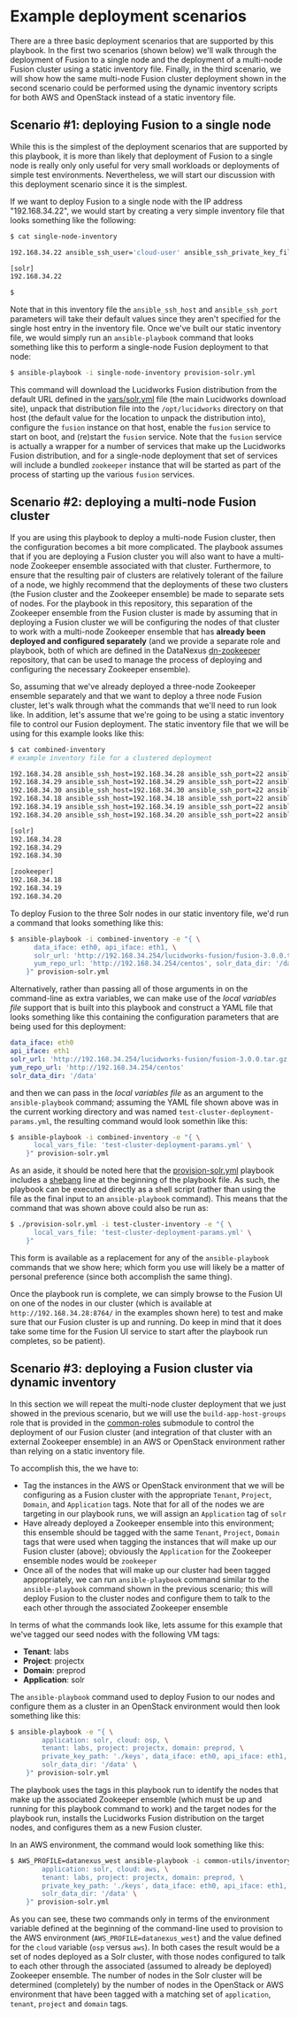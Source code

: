 # Example deployment scenarios

There are a three basic deployment scenarios that are supported by this playbook. In the first two scenarios (shown below) we'll walk through the deployment of Fusion to a single node and the deployment of a multi-node Fusion cluster using a static inventory file. Finally, in the third scenario, we will show how the same multi-node Fusion cluster deployment shown in the second scenario could be performed using the dynamic inventory scripts for both AWS and OpenStack instead of a static inventory file.

## Scenario #1: deploying Fusion to a single node
While this is the simplest of the deployment scenarios that are supported by this playbook, it is more than likely that deployment of Fusion to a single node is really only only useful for very small workloads or deployments of simple test environments. Nevertheless, we will start our discussion with this deployment scenario since it is the simplest.

If we want to deploy Fusion to a single node with the IP address "192.168.34.22", we would start by creating a very simple inventory file that looks something like the following:

```bash
$ cat single-node-inventory

192.168.34.22 ansible_ssh_user='cloud-user' ansible_ssh_private_key_file='keys/test_node_private_key'

[solr]
192.168.34.22

$ 
```

Note that in this inventory file the `ansible_ssh_host` and `ansible_ssh_port` parameters will take their default values since they aren't specified for the single host entry in the inventory file. Once we've built our static inventory file, we would simply run an `ansible-playbook` command that looks something like this to perform a single-node Fusion deployment to that node:

```bash
$ ansible-playbook -i single-node-inventory provision-solr.yml
```

This command will download the Lucidworks Fusion distribution from the default URL defined in the [vars/solr.yml](../vars/solr.yml) file (the main Lucidworks download site), unpack that distribution file into the `/opt/lucidworks` directory on that host (the default value for the location to unpack the distribution into), configure the `fusion` instance on that host, enable the `fusion` service to start on boot, and (re)start the `fusion` service. Note that the `fusion` service is actually a wrapper for a number of services that make up the Lucidworks Fusion distribution, and for a single-node deployment that set of services will include a bundled `zookeeper` instance that will be started as part of the process of starting up the various `fusion` services.

## Scenario #2: deploying a multi-node Fusion cluster
If you are using this playbook to deploy a multi-node Fusion cluster, then the configuration becomes a bit more complicated. The playbook assumes that if you are deploying a Fusion cluster you will also want to have a multi-node Zookeeper ensemble associated with that cluster. Furthermore, to ensure that the resulting pair of clusters are relatively tolerant of the failure of a node, we highly recommend that the deployments of these two clusters (the Fusion cluster and the Zookeeper ensemble) be made to separate sets of nodes. For the playbook in this repository, this separation of the Zookeeper ensemble from the Fusion cluster is made by assuming that in deploying a Fusion cluster we will be configuring the nodes of that cluster to work with a multi-node Zookeeper ensemble that has **already been deployed and configured separately** (and we provide a separate role and playbook, both of which are defined in the DataNexus [dn-zookeeper](https://github.com/DataNexus/dn-zookeeper) repository, that can be used to manage the process of deploying and configuring the necessary Zookeeper ensemble).

So, assuming that we've already deployed a three-node Zookeeper ensemble separately and that we want to deploy a three node Fusion cluster, let's walk through what the commands that we'll need to run look like. In addition, let's assume that we're going to be using a static inventory file to control our Fusion deployment. The static inventory file that we will be using for this example looks like this:

```bash
$ cat combined-inventory
# example inventory file for a clustered deployment

192.168.34.28 ansible_ssh_host=192.168.34.28 ansible_ssh_port=22 ansible_ssh_user='cloud-user' ansible_ssh_private_key_file='keys/solr_cluster_private_key'
192.168.34.29 ansible_ssh_host=192.168.34.29 ansible_ssh_port=22 ansible_ssh_user='cloud-user' ansible_ssh_private_key_file='keys/solr_cluster_private_key'
192.168.34.30 ansible_ssh_host=192.168.34.30 ansible_ssh_port=22 ansible_ssh_user='cloud-user' ansible_ssh_private_key_file='keys/solr_cluster_private_key'
192.168.34.18 ansible_ssh_host=192.168.34.18 ansible_ssh_port=22 ansible_ssh_user='cloud-user' ansible_ssh_private_key_file='keys/zk_cluster_private_key'
192.168.34.19 ansible_ssh_host=192.168.34.19 ansible_ssh_port=22 ansible_ssh_user='cloud-user' ansible_ssh_private_key_file='keys/zk_cluster_private_key'
192.168.34.20 ansible_ssh_host=192.168.34.20 ansible_ssh_port=22 ansible_ssh_user='cloud-user' ansible_ssh_private_key_file='keys/zk_cluster_private_key'

[solr]
192.168.34.28
192.168.34.29
192.168.34.30

[zookeeper]
192.168.34.18
192.168.34.19
192.168.34.20

```

To deploy Fusion to the three Solr nodes in our static inventory file, we'd run a command that looks something like this:

```bash
$ ansible-playbook -i combined-inventory -e "{ \
      data_iface: eth0, api_iface: eth1, \
      solr_url: 'http://192.168.34.254/lucidworks-fusion/fusion-3.0.0.tar.gz', \
      yum_repo_url: 'http://192.168.34.254/centos', solr_data_dir: '/data' \
    }" provision-solr.yml
```

Alternatively, rather than passing all of those arguments in on the command-line as extra variables, we can make use of the *local variables file* support that is built into this playbook and construct a YAML file that looks something like this containing the configuration parameters that are being used for this deployment:

```yaml
data_iface: eth0
api_iface: eth1
solr_url: 'http://192.168.34.254/lucidworks-fusion/fusion-3.0.0.tar.gz'
yum_repo_url: 'http://192.168.34.254/centos'
solr_data_dir: '/data'
```

and then we can pass in the *local variables file* as an argument to the `ansible-playbook` command; assuming the YAML file shown above was in the current working directory and was named `test-cluster-deployment-params.yml`, the resulting command would look somethin like this:

```bash
$ ansible-playbook -i combined-inventory -e "{ \
      local_vars_file: 'test-cluster-deployment-params.yml' \
    }" provision-solr.yml
```

As an aside, it should be noted here that the [provision-solr.yml](../provision-solr.yml) playbook includes a [shebang](https://en.wikipedia.org/wiki/Shebang_(Unix)) line at the beginning of the playbook file. As such, the playbook can be executed directly as a shell script (rather than using the file as the final input to an `ansible-playbook` command). This means that the command that was shown above could also be run as:

```bash
$ ./provision-solr.yml -i test-cluster-inventory -e "{ \
      local_vars_file: 'test-cluster-deployment-params.yml' \
    }"
```

This form is available as a replacement for any of the `ansible-playbook` commands that we show here; which form you use will likely be a matter of personal preference (since both accomplish the same thing).

Once the playbook run is complete, we can simply browse to the Fusion UI on one of the nodes in our cluster (which is available at `http://192.168.34.28:8764/` in the examples shown here) to test and make sure that our Fusion cluster is up and running. Do keep in mind that it does take some time for the Fusion UI service to start after the playbook run completes, so be patient).

## Scenario #3: deploying a Fusion cluster via dynamic inventory
In this section we will repeat the multi-node cluster deployment that we just showed in the previous scenario, but we will use the `build-app-host-groups` role that is provided in the [common-roles](../common-roles) submodule to control the deployment of our Fusion cluster (and integration of that cluster with an external Zookeeper ensemble) in an AWS or OpenStack environment rather than relying on a static inventory file.

To accomplish this, the we have to:

* Tag the instances in the AWS or OpenStack environment that we will be configuring as a Fusion cluster with the appropriate `Tenant`, `Project`, `Domain`, and `Application` tags. Note that for all of the nodes we are targeting in our playbook runs, we will assign an `Application` tag of `solr`
* Have already deployed a Zookeeper ensemble into this environment; this ensemble should be tagged with the same  `Tenant`, `Project`, `Domain` tags that were used when tagging the instances that will make up our Fusion cluster (above); obviously the  `Application` for the Zookeeper ensemble nodes would be `zookeeper`
* Once all of the nodes that will make up our cluster had been tagged appropriately, we can run `ansible-playbook` command similar to the `ansible-playbook` command shown in the previous scenario; this will deploy Fusion to the cluster nodes and configure them to talk to the each other through the associated Zookeeper ensemble

In terms of what the commands look like, lets assume for this example that we've tagged our seed nodes with the following VM tags:

* **Tenant**: labs
* **Project**: projectx
* **Domain**: preprod
* **Application**: solr

The `ansible-playbook` command used to deploy Fusion to our nodes and configure them as a cluster in an OpenStack environment would then look something like this:

```bash
$ ansible-playbook -e "{ \
        application: solr, cloud: osp, \
        tenant: labs, project: projectx, domain: preprod, \
        private_key_path: './keys', data_iface: eth0, api_iface: eth1, \
        solr_data_dir: '/data' \
    }" provision-solr.yml
```

The playbook uses the tags in this playbook run to identify the nodes that make up the associated Zookeeper ensemble (which must be up and running for this playbook command to work) and the target nodes for the playbook run, installs the Lucidworks Fusion distribution on the target nodes, and configures them as a new Fusion cluster. 

In an AWS environment, the command would look something like this:

```bash
$ AWS_PROFILE=datanexus_west ansible-playbook -i common-utils/inventory/aws/ec2 -e "{ \
        application: solr, cloud: aws, \
        tenant: labs, project: projectx, domain: preprod, \
        private_key_path: './keys', data_iface: eth0, api_iface: eth1, \
        solr_data_dir: '/data' \
    }" provision-solr.yml
```

As you can see, these two commands only in terms of the environment variable defined at the beginning of the command-line used to provision to the AWS environment (`AWS_PROFILE=datanexus_west`) and the value defined for the `cloud` variable (`osp` versus `aws`). In both cases the result would be a set of nodes deployed as a Solr cluster, with those nodes configured to talk to each other through the associated (assumed to already be deployed) Zookeeper ensemble. The number of nodes in the Solr cluster will be determined (completely) by the number of nodes in the OpenStack or AWS environment that have been tagged with a matching set of `application`, `tenant`, `project` and `domain` tags.

